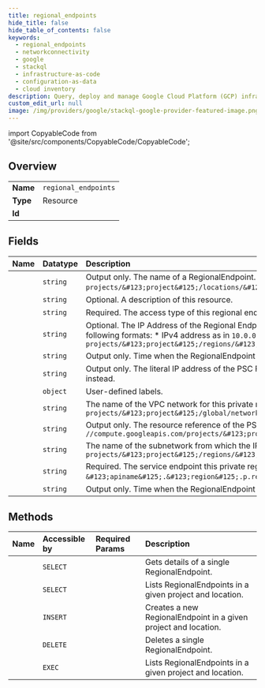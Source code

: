 ```yaml
---
title: regional_endpoints
hide_title: false
hide_table_of_contents: false
keywords:
  - regional_endpoints
  - networkconnectivity
  - google    
  - stackql
  - infrastructure-as-code
  - configuration-as-data
  - cloud inventory
description: Query, deploy and manage Google Cloud Platform (GCP) infrastructure and resources using SQL
custom_edit_url: null
image: /img/providers/google/stackql-google-provider-featured-image.png
---
```


import CopyableCode from '@site/src/components/CopyableCode/CopyableCode';




## Overview
<table><tbody>
<tr><td><b>Name</b></td><td><code>regional_endpoints</code></td></tr>
<tr><td><b>Type</b></td><td>Resource</td></tr>
<tr><td><b>Id</b></td><td><CopyableCode code="google.networkconnectivity.regional_endpoints" /></td></tr>
</tbody></table>

## Fields
| Name | Datatype | Description |
|:-----|:---------|:------------|
| <CopyableCode code="name" /> | `string` | Output only. The name of a RegionalEndpoint. Format: `projects/&#123;project&#125;/locations/&#123;location&#125;/regionalEndpoints/&#123;regional_endpoint&#125;`. |
| <CopyableCode code="description" /> | `string` | Optional. A description of this resource. |
| <CopyableCode code="accessType" /> | `string` | Required. The access type of this regional endpoint. This field is reflected in the PSC Forwarding Rule configuration to enable global access. |
| <CopyableCode code="address" /> | `string` | Optional. The IP Address of the Regional Endpoint. When no address is provided, an IP from the subnetwork is allocated. Use one of the following formats: * IPv4 address as in `10.0.0.1` * Address resource URI as in `projects/&#123;project&#125;/regions/&#123;region&#125;/addresses/&#123;address_name&#125;` |
| <CopyableCode code="createTime" /> | `string` | Output only. Time when the RegionalEndpoint was created. |
| <CopyableCode code="ipAddress" /> | `string` | Output only. The literal IP address of the PSC Forwarding Rule created on behalf of the customer. This field is deprecated. Use address instead. |
| <CopyableCode code="labels" /> | `object` | User-defined labels. |
| <CopyableCode code="network" /> | `string` | The name of the VPC network for this private regional endpoint. Format: `projects/&#123;project&#125;/global/networks/&#123;network&#125;` |
| <CopyableCode code="pscForwardingRule" /> | `string` | Output only. The resource reference of the PSC Forwarding Rule created on behalf of the customer. Format: `//compute.googleapis.com/projects/&#123;project&#125;/regions/&#123;region&#125;/forwardingRules/&#123;forwarding_rule_name&#125;` |
| <CopyableCode code="subnetwork" /> | `string` | The name of the subnetwork from which the IP address will be allocated. Format: `projects/&#123;project&#125;/regions/&#123;region&#125;/subnetworks/&#123;subnetwork&#125;` |
| <CopyableCode code="targetGoogleApi" /> | `string` | Required. The service endpoint this private regional endpoint connects to. Format: `&#123;apiname&#125;.&#123;region&#125;.p.rep.googleapis.com` Example: "cloudkms.us-central1.p.rep.googleapis.com". |
| <CopyableCode code="updateTime" /> | `string` | Output only. Time when the RegionalEndpoint was updated. |
## Methods
| Name | Accessible by | Required Params | Description |
|:-----|:--------------|:----------------|:------------|
| <CopyableCode code="get" /> | `SELECT` | <CopyableCode code="locationsId, projectsId, regionalEndpointsId" /> | Gets details of a single RegionalEndpoint. |
| <CopyableCode code="list" /> | `SELECT` | <CopyableCode code="locationsId, projectsId" /> | Lists RegionalEndpoints in a given project and location. |
| <CopyableCode code="create" /> | `INSERT` | <CopyableCode code="locationsId, projectsId" /> | Creates a new RegionalEndpoint in a given project and location. |
| <CopyableCode code="delete" /> | `DELETE` | <CopyableCode code="locationsId, projectsId, regionalEndpointsId" /> | Deletes a single RegionalEndpoint. |
| <CopyableCode code="_list" /> | `EXEC` | <CopyableCode code="locationsId, projectsId" /> | Lists RegionalEndpoints in a given project and location. |
